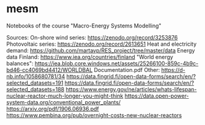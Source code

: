 # mesm
Notebooks of the course "Macro-Energy Systems Modelling"

Sources:
On-shore wind series: https://zenodo.org/record/3253876
Photovoltaic series: https://zenodo.org/record/2613651
Heat and electricity demand: https://github.com/martavp/RES_project/tree/master/data
Energy data Finland: https://www.iea.org/countries/finland
"World energy balances": https://iea.blob.core.windows.net/assets/25266100-859c-4b9c-bd46-cc4069bd4412/WORLDBAL Documentation.pdf
Other:
https://d-nb.info/1058680781/34
https://data.fingrid.fi/open-data-forms/search/en/?selected_datasets=191
https://data.fingrid.fi/open-data-forms/search/en/?selected_datasets=188
https://www.energy.gov/ne/articles/whats-lifespan-nuclear-reactor-much-longer-you-might-think
https://data.open-power-system-data.org/conventional_power_plants/
https://arxiv.org/pdf/1906.06936.pdf
https://www.pembina.org/pub/overnight-costs-new-nuclear-reactors